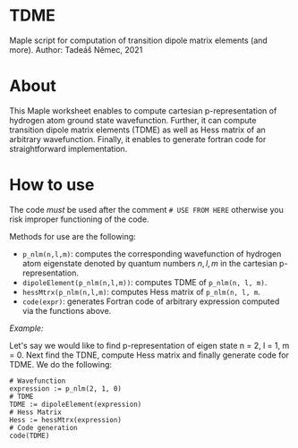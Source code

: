 # TDME
Maple script for computation of transition dipole matrix elements (and more).
Author: Tadeáš Němec, 2021

# About
This Maple worksheet enables to compute cartesian p-representation of hydrogen atom ground state wavefunction. Further, it can compute transition dipole matrix elements (TDME) as well as Hess matrix of an arbitrary wavefunction. Finally, it enables to generate fortran code for straightforward implementation.

# How to use

The code *must* be used after the comment ```# USE FROM HERE``` otherwise you risk improper functioning of the code. 

Methods for use are the following:
* ```p_nlm(n,l,m)```: computes the corresponding wavefunction of hydrogen atom eigenstate denoted by quantum numbers $n, l, m$ in the cartesian p-representation.
* ```dipoleElement(p_nlm(n,l,m))```: computes TDME of ```p_nlm(n, l, m)```.
* ```hessMtrx(p_nlm(n,l,m)```: computes Hess matrix of ```p_nlm(n, l, m```.
* ```code(expr)```: generates Fortran code of arbitrary expression computed via the functions above.

*Example:*

Let's say we would like to find p-representation of eigen state n = 2, l = 1, m = 0. Next find the TDNE, compute Hess matrix and finally generate code for TDME. We do the following:
``` Maple
# Wavefunction
expression := p_nlm(2, 1, 0)
# TDME
TDME := dipoleElement(expression)
# Hess Matrix
Hess := hessMtrx(expression)
# Code generation
code(TDME)
```
